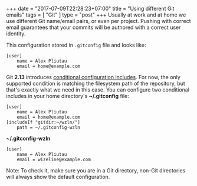 +++
date = "2017-07-09T22:28:23+07:00"
title = "Using different Git emails"
tags = [ "Git" ]
type = "post"
+++
Usually at work and at home we use different Git name/email pairs, or even per project. Pushing with correct email guarantees that your commits will be authored with a correct user identity.

This configuration stored in `.gitconfig` file and looks like:
```
[user]
    name = Alex Pliutau
    email = home@example.com
```

Git **2.13** introduces [conditional configuration includes](https://git-scm.com/docs/git-config#_includes). For now, the only supported condition is matching the filesystem path of the repository, but that's exactly what we need in this case. You can configure two conditional includes in your home directory's **~/.gitconfig** file:

```
[user]
    name = Alex Pliutau
    email = home@example.com
[includeIf "gitdir:~/wzln/"]
    path = ~/.gitconfig-wzln
```

**~/.gitconfig-wzln**
```
[user]
    name = Alex Pliutau
    email = wizeline@example.com
```

Note: To check it, make sure you are in a Git directory, non-Git directories will always show the default configuration.
